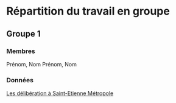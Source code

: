 # Répartition du travail en groupe

## Groupe 1

### Membres

Prénom, Nom
Prénom, Nom

### Données

[Les délibération à Saint-Etienne Métropole](README.md#délibérations-de-la-métropole-de-saint-etienne)
